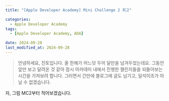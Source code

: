 ```yaml
---
title: "[Apple Developer Academy] Mini Challenge 2 회고"

categories:
  - Apple Developer Academy
tags:
  - [Apple Developer Academy, ADA]

date: 2024-09-28
last_modified_at: 2024-09-28
---
```


> 안녕하세요, 진토입니다. 올 한해가 어느덧 두어 달만을 남겨두었는데요.
그동안 앞만 보고 달려온 것 같아 잠시 아카데미 내에서 진행한 챌린지들을 되돌아보는 시간을 가져보려 합니다. 그러면서 간만에 블로그에 글도 남기고, 일석이조가 아닐 수 없겠습니다.

자, 그럼 MC2부터 적어보겠습니다.
>
